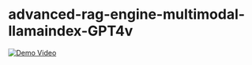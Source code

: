 # advanced-rag-engine-multimodal-llamaindex-GPT4v
[![Demo Video](https://img.youtube.com/vi/rai21adMieI/0.jpg)](https://www.youtube.com/watch?v=rai21adMieI)
